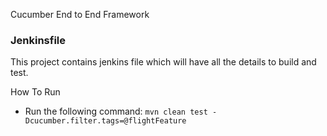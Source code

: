 Cucumber End to End Framework

<H3>
Jenkinsfile
</H3>
This project contains jenkins file which will have all the details to build and test.


How To Run
- Run the following command:
  `mvn clean test -Dcucumber.filter.tags=@flightFeature`
